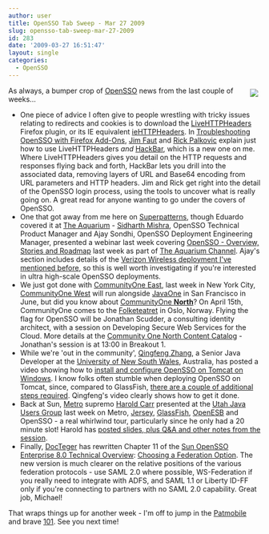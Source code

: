 ```yaml
---
author: user
title: OpenSSO Tab Sweep - Mar 27 2009
slug: opensso-tab-sweep-mar-27-2009
id: 283
date: '2009-03-27 16:51:47'
layout: single
categories:
  - OpenSSO
---
```


<span style="margin: 5px; float: right;">[![](https://opensso.dev.java.net/images/logo.gif)](http://opensso.org/)</span>

As always, a bumper crop of [OpenSSO](http://opensso.org/) news from the last couple of weeks...

*   One piece of advice I often give to people wrestling with tricky issues relating to redirects and cookies is to download the [LiveHTTPHeaders](http://livehttpheaders.mozdev.org/) Firefox plugin, or its IE equivalent [ieHTTPHeaders](http://www.blunck.se/iehttpheaders/iehttpheaders.html). In [Troubleshooting OpenSSO with Firefox Add-Ons](http://developers.sun.com/identity/reference/techart/troubleshooting.html), [Jim Faut](http://blogs.sun.com/jimfaut/) and [Rick Palkovic](http://blogs.sun.com/rikart/) explain just how to use LiveHTTPHeaders _and_ [HackBar](https://addons.mozilla.org/en-US/firefox/addon/3899), which is a new one on me. Where LiveHTTPHeaders gives you detail on the HTTP requests and responses flying back and forth, HackBar lets you drill into the associated data, removing layers of URL and Base64 encoding from URL parameters and HTTP headers. Jim and Rick get right into the detail of the OpenSSO login process, using the tools to uncover what is really going on. A great read for anyone wanting to go under the covers of OpenSSO.
*   One that got away from me here on [Superpatterns](http://blog.superpat.com/), though Eduardo covered it at [The Aquarium](http://blogs.sun.com/theaquarium/) - [Sidharth Mishra](http://blogs.sun.com/sid/), OpenSSO Technical Product Manager and Ajay Sondhi, OpenSSO Deployment Engineering Manager, presented a webinar last week covering [OpenSSO - Overview, Stories and Roadmap](http://wikis.sun.com/display/TheAquarium/OpenSSO+-+Overview%2C+Stories+and+Roadmap) last week as part of [The Aquarium Channel](http://wikis.sun.com/display/TheAquarium/GlassFishDotTV). Ajay's section includes details of the [Verizon Wireless deployment I've mentioned before](verizon-wireless-on-improving-security-and-user-experience-with-sun-access-manager), so this is well worth investigating if you're interested in ultra high-scale OpenSSO deployments.
*   We just got done with [CommunityOne East](http://developers.sun.com/events/communityone/2009/east/index.jsp), last week in New York City, [CommunityOne West](http://developers.sun.com/events/communityone/2009/west/index.jsp) will run alongside [JavaOne](http://java.sun.com/javaone/) in San Francisco in June, but did you know about [CommunityOne **North**](http://se.sun.com/sunnews/events/commmunityone/)? On April 15th, CommunityOne comes to the [Folketeatret](http://no.wikipedia.org/wiki/Folketeatret) in Oslo, Norway. Flying the flag for OpenSSO will be Jonathan Scudder, a consulting identity architect, with a session on Developing Secure Web Services for the Cloud. More details at the [Community One North Content Catalog](http://wikis.sun.com/display/CommunityOne/CommunityOneNorthAgenda) - Jonathan's session is at 13:00 in Breakout 1\.
*   While we're 'out in the community', [Qingfeng Zhang](http://qingfeng-syd.blogspot.com/), a Senior Java Developer at the [University of New South Wales](http://www.unsw.edu.au/), Australia, has posted a video showing how to [install and configure OpenSSO on Tomcat on Windows](http://qingfeng-syd.blogspot.com/2009/03/installation-opensso-enterprise-80-on.html). I know folks often stumble when deploying OpenSSO on Tomcat, since, compared to GlassFish, [there are a couple of additional steps required](http://docs.sun.com/app/docs/doc/820-3320/ggwyv?a=view). Qingfeng's video clearly shows how to get it done.
*   Back at Sun, [Metro](https://metro.dev.java.net/) supremo [Harold Carr](http://weblogs.java.net/blog/haroldcarr/) presented at the [Utah Java Users Group](http://www.ujug.org/web/) last week on Metro, [Jersey](https://jersey.dev.java.net/), [GlassFish](https://glassfish.dev.java.net/), [OpenESB](https://open-esb.dev.java.net/) and OpenSSO - a real whirlwind tour, particularly since he only had a 20 minute slot! Harold has [posted slides, plus Q&A and other notes from the session](http://weblogs.java.net/blog/haroldcarr/archive/2009/03/notesslides_fro_1.html).
*   Finally, [DocTeger](http://blogs.sun.com/docteger/) has rewritten Chapter 11 of the [Sun OpenSSO Enterprise 8.0 Technical Overview](http://docs.sun.com/app/docs/doc/820-3740): [Choosing a Federation Option](http://docs.sun.com/app/docs/doc/820-3740/adrcy?a=view). The new version is much clearer on the relative positions of the various federation protocols - use SAML 2.0 where possible, WS-Federation if you really need to integrate with ADFS, and SAML 1.1 or Liberty ID-FF only if you're connecting to partners with no SAML 2.0 capability. Great job, Michael!

That wraps things up for another week - I'm off to jump in the [Patmobile](http://blog.superpat.com/BlackC4Cab06.jpg) and brave [101](http://en.wikipedia.org/wiki/U.S._Route_101_in_California#San_Francisco_Bay_Area). See you next time!
